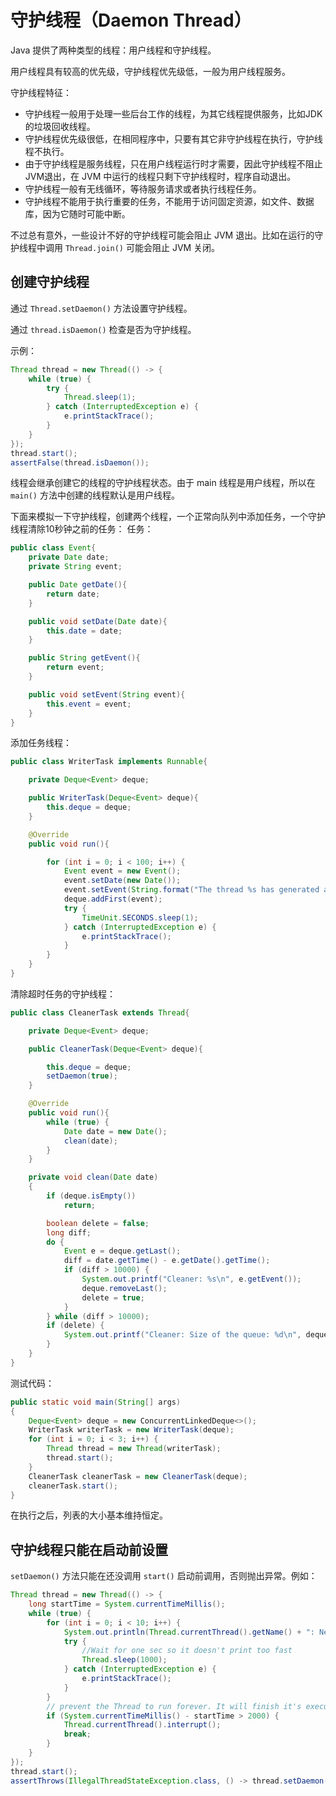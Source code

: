 # 守护线程（Daemon Thread）

Java 提供了两种类型的线程：用户线程和守护线程。

用户线程具有较高的优先级，守护线程优先级低，一般为用户线程服务。

守护线程特征：

- 守护线程一般用于处理一些后台工作的线程，为其它线程提供服务，比如JDK的垃圾回收线程。
- 守护线程优先级很低，在相同程序中，只要有其它非守护线程在执行，守护线程不执行。
- 由于守护线程是服务线程，只在用户线程运行时才需要，因此守护线程不阻止JVM退出，在 JVM 中运行的线程只剩下守护线程时，程序自动退出。
- 守护线程一般有无线循环，等待服务请求或者执行线程任务。
- 守护线程不能用于执行重要的任务，不能用于访问固定资源，如文件、数据库，因为它随时可能中断。

不过总有意外，一些设计不好的守护线程可能会阻止 JVM 退出。比如在运行的守护线程中调用 `Thread.join()` 可能会阻止 JVM 关闭。

## 创建守护线程

通过 `Thread.setDaemon()` 方法设置守护线程。

通过 `thread.isDaemon()` 检查是否为守护线程。

示例：

```java
Thread thread = new Thread(() -> {
    while (true) {
        try {
            Thread.sleep(1);
        } catch (InterruptedException e) {
            e.printStackTrace();
        }
    }
});
thread.start();
assertFalse(thread.isDaemon());
```

线程会继承创建它的线程的守护线程状态。由于 main 线程是用户线程，所以在 `main()` 方法中创建的线程默认是用户线程。

下面来模拟一下守护线程，创建两个线程，一个正常向队列中添加任务，一个守护线程清除10秒钟之前的任务：
任务：

```java
public class Event{
    private Date date;
    private String event;

    public Date getDate(){
        return date;
    }

    public void setDate(Date date){
        this.date = date;
    }

    public String getEvent(){
        return event;
    }

    public void setEvent(String event){
        this.event = event;
    }
}
```

添加任务线程：

```java
public class WriterTask implements Runnable{

    private Deque<Event> deque;

    public WriterTask(Deque<Event> deque){
        this.deque = deque;
    }

    @Override
    public void run(){

        for (int i = 0; i < 100; i++) {
            Event event = new Event();
            event.setDate(new Date());
            event.setEvent(String.format("The thread %s has generated an event", Thread.currentThread().getId()));
            deque.addFirst(event);
            try {
                TimeUnit.SECONDS.sleep(1);
            } catch (InterruptedException e) {
                e.printStackTrace();
            }
        }
    }
}
```

清除超时任务的守护线程：

```java
public class CleanerTask extends Thread{

    private Deque<Event> deque;

    public CleanerTask(Deque<Event> deque){

        this.deque = deque;
        setDaemon(true);
    }

    @Override
    public void run(){
        while (true) {
            Date date = new Date();
            clean(date);
        }
    }

    private void clean(Date date)
    {
        if (deque.isEmpty())
            return;

        boolean delete = false;
        long diff;
        do {
            Event e = deque.getLast();
            diff = date.getTime() - e.getDate().getTime();
            if (diff > 10000) {
                System.out.printf("Cleaner: %s\n", e.getEvent());
                deque.removeLast();
                delete = true;
            }
        } while (diff > 10000);
        if (delete) {
            System.out.printf("Cleaner: Size of the queue: %d\n", deque.size());
        }
    }
}
```

测试代码：

```java
public static void main(String[] args)
{
    Deque<Event> deque = new ConcurrentLinkedDeque<>();
    WriterTask writerTask = new WriterTask(deque);
    for (int i = 0; i < 3; i++) {
        Thread thread = new Thread(writerTask);
        thread.start();
    }
    CleanerTask cleanerTask = new CleanerTask(deque);
    cleanerTask.start();
}
```

在执行之后，列表的大小基本维持恒定。

## 守护线程只能在启动前设置

`setDaemon()` 方法只能在还没调用 `start()` 启动前调用，否则抛出异常。例如：

```java
Thread thread = new Thread(() -> {
    long startTime = System.currentTimeMillis();
    while (true) {
        for (int i = 0; i < 10; i++) {
            System.out.println(Thread.currentThread().getName() + ": New Thread is running..." + i);
            try {
                //Wait for one sec so it doesn't print too fast
                Thread.sleep(1000);
            } catch (InterruptedException e) {
                e.printStackTrace();
            }
        }
        // prevent the Thread to run forever. It will finish it's execution after 2 seconds
        if (System.currentTimeMillis() - startTime > 2000) {
            Thread.currentThread().interrupt();
            break;
        }
    }
});
thread.start();
assertThrows(IllegalThreadStateException.class, () -> thread.setDaemon(true));
```
